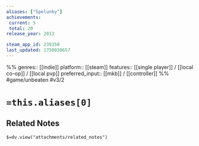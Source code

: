 ```yaml
---
aliases: ["Spelunky"]
achievements:
 current: 5
 total: 20
release_year: 2013

steam_app_id: 239350
last_updated: 1750038657
---
```

%%
genres:: [[indie]]
platform:: [[steam]]
features:: [[single player]] / [[local co-op]] / [[local pvp]]
preferred_input:: [[mkb]] / [[controller]]
%%
#game/unbeaten
#v3/2

# `=this.aliases[0]`
## Related Notes
`$=dv.view("attachments/related_notes")`